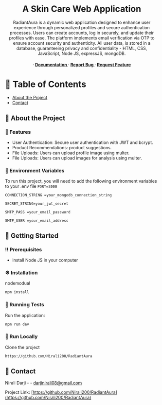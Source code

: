 <div align='center'>

<h1>A Skin Care Web Application</h1>
<p>RadiantAura is a dynamic web application designed to enhance user experience through personalized profiles and secure authentication processes. Users can create accounts, log in securely, and update their profiles with ease. The platform implements email verification via OTP to ensure account security and authenticity. All user data, is stored in a database, guaranteeing privacy and confidentiality - HTML, CSS, JavaScript, Node JS, expressJS, mongoDB.</p>

<h4> <span> · </span> <a href="https://github.com/Nirali200/RadiantAura/blob/master/README.md"> Documentation </a> <span> · </span> <a href="https://github.com/Nirali200/RadiantAura/issues"> Report Bug </a> <span> · </span> <a href="https://github.com/Nirali200/RadiantAura/issues"> Request Feature </a> </h4>


</div>

# :notebook_with_decorative_cover: Table of Contents

- [About the Project](#star2-about-the-project)
- [Contact](#handshake-contact)


## :star2: About the Project

### :dart: Features
- User Authentication: Secure user authentication with JWT and bcrypt.
- Product Recommendations: product suggestions.
- File Uploads: Users can upload profile image using multer.
- File Uploads: Users can upload images for analysis using multer.


### :key: Environment Variables
To run this project, you will need to add the following environment variables to your .env file
`PORT=3000`

`CONNECTION_STRING =your_mongodb_connection_string`

`SECRET_STRING=your_jwt_secret`

`SMTP_PASS =your_email_password`

`SMTP_USER =your_email_address`



## :toolbox: Getting Started

### :bangbang: Prerequisites

- Install Node JS in your computer


### :gear: Installation

nodemodual
```bash
npm install
```


### :test_tube: Running Tests

Run the application:
```bash
npm run dev
```


### :running: Run Locally

Clone the project

```bash
https://github.com/Nirali200/RadiantAura
```



## :handshake: Contact

Nirali Darji - - darjinirali08@gmail.com

Project Link: [https://github.com/Nirali200/RadiantAura](https://github.com/Nirali200/RadiantAura)

